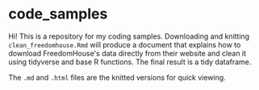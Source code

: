 # code_samples
Hi! This is a repository for my coding samples. Downloading and knitting `clean_freedomhouse.Rmd` will produce a document that explains how to download FreedomHouse's data directly from their website and clean it using tidyverse and base R functions. The final result is a tidy dataframe.  

The `.md` and `.html` files are the knitted versions for quick viewing. 